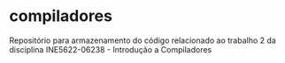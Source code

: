 # compiladores
Repositório para armazenamento do código relacionado ao trabalho 2 da disciplina INE5622-06238 - Introdução a Compiladores
